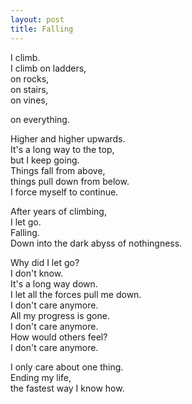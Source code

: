 ```yaml
---
layout: post
title: Falling
---
```


I climb. <br> 
I climb on ladders, <br>
on rocks, <br>
on stairs, <br>
on vines,

on everything.

Higher and higher upwards. <br>
It's a long way to the top, <br>
but I keep going. <br>
Things fall from above, <br>
things pull down from below. <br>
I force myself to continue.

After years of climbing, <br>
I let go. <br>
Falling. <br>
Down into the dark abyss of nothingness.

Why did I let go? <br>
I don't know. <br>
It's a long way down. <br>
I let all the forces pull me down. <br>
I don't care anymore. <br>
All my progress is gone. <br>
I don't care anymore. <br>
How would others feel? <br>
I don't care anymore.

I only care about one thing. <br>
Ending my life, <br>
the fastest way I know how.
